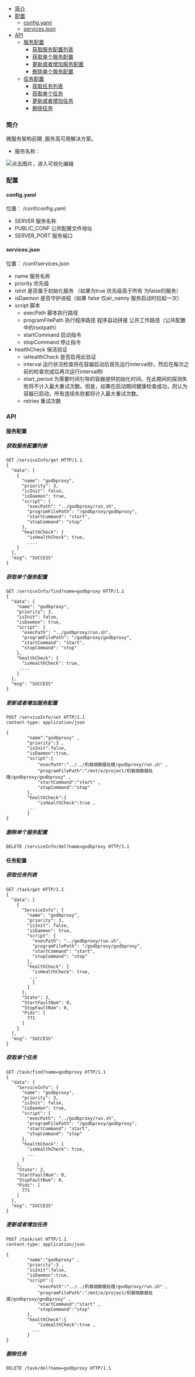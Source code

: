 - [简介](#简介)
- [配置](#配置)
  - [config.yaml](#configyaml)
  - [services.json](#servicesjson)
- [API](#api)
  - [服务配置](#服务配置)
    - [获取服务配置列表](#获取服务配置列表)
    - [获取单个服务配置](#获取单个服务配置)
    - [更新或者增加服务配置](#更新或者增加服务配置)
    - [删除单个服务配置](#删除单个服务配置)
  - [任务配置](#任务配置)
    - [获取任务列表](#获取任务列表)
    - [获取单个任务](#获取单个任务)
    - [更新或者增加任务](#更新或者增加任务)
    - [删除任务](#删除任务)

### 简介
微服务架构前期 ,服务高可用解决方案。

- 服务名称：

![点击图片，进入可视化编辑](./doc/static/daemon.png)

### 配置

#### config.yaml
位置： /conf/config.yaml
- SERVER 服务名称
- PUBLIC_CONF 公共配置文件地址
- SERVER_PORT 服务端口
#### services.json
位置： /conf/services.json
- name 服务名称
- priority 优先级
- isInit 是否属于初始化服务 （如果为true 优先级高于所有 为false的服务）
- isDaemon 是否守护进程（如果 false 仅air_nanny 服务启动时拉起一次）
- script 脚本
	- execPath 脚本执行路径
	- programFilePath 执行程序路径 程序自动拼接 公共工作路径（公共配置中的rootpath）
	- startCommand 启动指令
	- stopCommand 停止指令
- healthCheck 保活验证
	-	isHealthCheck 是否启用此验证
	-	interval  运行状况检查将在容器启动后首先运行interval秒，然后在每次之前的检查完成后再次运行interval秒
	-	start_period 为需要时间引导的容器提供初始化时间。在此期间的探测失败将不计入最大重试次数。但是，如果在启动期间健康检查成功，则认为容器已启动，所有连续失败都将计入最大重试次数。
	-	retries 重试次数
### API

#### 服务配置

##### 获取服务配置列表
```http
GET /serviceInfo/get HTTP/1.1
{
  "data": [
    {
      "name": "godbproxy",
      "priority": 3,
      "isInit": false,
      "isDaemon": true,
      "script": {
        "execPath": "../godbproxy/run.sh",
        "programFilePath": "/godbproxy/godbproxy",
        "startCommand": "start",
        "stopCommand": "stop"
      },
      "healthCheck": {
        "isHealthCheck": true,
		....
    }
  ],
  "msg": "SUCCESS"
}
```
##### 获取单个服务配置
```http
GET /serviceInfo/find?name=godbproxy HTTP/1.1
{
  "data": {
    "name": "godbproxy",
    "priority": 3,
    "isInit": false,
    "isDaemon": true,
    "script": {
      "execPath": "../godbproxy/run.sh",
      "programFilePath": "/godbproxy/godbproxy",
      "startCommand": "start",
      "stopCommand": "stop"
    },
    "healthCheck": {
      "isHealthCheck": true,
     ....
    }
  },
  "msg": "SUCCESS"
}
```
##### 更新或者增加服务配置
```http
POST /serviceInfo/set HTTP/1.1
content-type: application/json

{
        "name":"godbproxy" ,
        "priority":3 ,
        "isInit":false,
        "isDaemon":true,
        "script":{
            "execPath":"../../机载端数据处理/godbproxy/run.sh" ,
            "programFilePath":"/mnt/e/project/机载端数据处理/godbproxy/godbproxy" , 
            "startCommand":"start" , 
            "stopCommand":"stop"
        },
        "healthCheck":{
            "isHealthCheck":true ,
        ...
        }
}
```
##### 删除单个服务配置
```http
DELETE /serviceInfo/del?name=godbproxy HTTP/1.1
```

#### 任务配置
##### 获取任务列表
```http
GET /task/get HTTP/1.1
{
  "data": [
    {
      "ServiceInfo": {
        "name": "godbproxy",
        "priority": 3,
        "isInit": false,
        "isDaemon": true,
        "script": {
          "execPath": "../godbproxy/run.sh",
          "programFilePath": "/godbproxy/godbproxy",
          "startCommand": "start",
          "stopCommand": "stop"
        },
        "healthCheck": {
          "isHealthCheck": true,
         ...
          }
        }
      },
      "State": 2,
      "StartFaultNum": 0,
      "StopFaultNum": 0,
      "Pids": [
        771
      ]
    }
  ],
  "msg": "SUCCESS"
}
```

##### 获取单个任务
```http
GET /task/find?name=godbproxy HTTP/1.1
{
  "data": {
    "ServiceInfo": {
      "name": "godbproxy",
      "priority": 3,
      "isInit": false,
      "isDaemon": true,
      "script": {
        "execPath": "../godbproxy/run.sh",
        "programFilePath": "/godbproxy/godbproxy",
        "startCommand": "start",
        "stopCommand": "stop"
      },
      "healthCheck": {
        "isHealthCheck": true,
        ...
      }
    },
    "State": 2,
    "StartFaultNum": 0,
    "StopFaultNum": 0,
    "Pids": [
      771
    ]
  },
  "msg": "SUCCESS"
}
```
##### 更新或者增加任务
```
POST /task/set HTTP/1.1
content-type: application/json

{
        "name":"godbproxy" ,
        "priority":3 ,
        "isInit":false,
        "isDaemon":true,
        "script":{
            "execPath":"../../机载端数据处理/godbproxy/run.sh" ,
            "programFilePath":"/mnt/e/project/机载端数据处理/godbproxy/godbproxy" , 
            "startCommand":"start" , 
            "stopCommand":"stop"
        },
        "healthCheck":{
            "isHealthCheck":true ,
          ...
        }
}
```
##### 删除任务
```http
DELETE /task/del?name=godbproxy HTTP/1.1
```